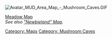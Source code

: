 ![](Avatar_MUD_Area_Map_-_Mushroom_Caves.GIF "Avatar_MUD_Area_Map_-_Mushroom_Caves.GIF")

[Meadow Map](Meadow_Map "wikilink")  
*See also ["Newbieland" Map]("Newbieland"_Map "wikilink").*  

[Category: Maps](Category:_Maps "wikilink") [Category: Mushroom
Caves](Category:_Mushroom_Caves "wikilink")
